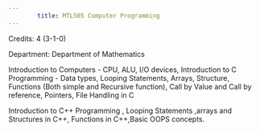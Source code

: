 ```yaml
---
        title: MTL505 Computer Programming
---
```

Credits: 4 (3-1-0)

Department: Department of Mathematics

Introduction to Computers - CPU, ALU, I/O devices, Introduction to C Programming - Data types, Looping Statements, Arrays, Structure, Functions (Both simple and Recursive function), Call by Value and Call by reference, Pointers, File Handling in C

Introduction to C++ Programming , Looping Statements ,arrays and Structures in C++, Functions in C++,Basic OOPS concepts.